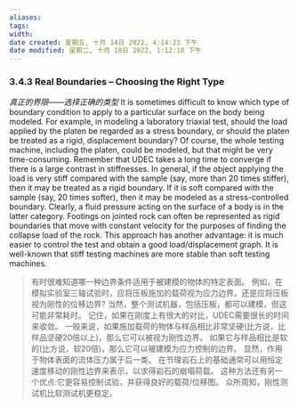 ```yaml
---
aliases: 
tags: 
width:
date created: 星期五, 十月 14日 2022, 4:14:23 下午
date modified: 星期二, 十月 18日 2022, 1:12:18 下午
---
```

### 3.4.3 Real Boundaries – Choosing the Right Type
*真正的界限——选择正确的类型*
It is sometimes difficult to know which type of boundary condition to apply to a particular surface on the body being modeled. For example, in modeling a laboratory triaxial test, should the load applied by the platen be regarded as a stress boundary, or should the platen be treated as a rigid, displacement boundary? Of course, the whole testing machine, including the platen, could be modeled, but that might be very time-consuming. Remember that UDEC takes a long time to converge if there is a large contrast in stiffnesses. In general, if the object applying the load is very stiff compared with the sample (say, more than 20 times stiffer), then it may be treated as a rigid boundary. If it is soft compared with the sample (say, 20 times softer), then it may be modeled as a stress-controlled boundary. Clearly, a fluid pressure acting on the surface of a body is in the latter category. Footings on jointed rock can often be represented as rigid boundaries that move with constant velocity for the purposes of finding the collapse load of the rock. This approach has another advantage: it is much easier to control the test and obtain a good load/displacement graph.
It is well-known that stiff testing machines are more stable than soft testing machines.
>有时很难知道哪一种边界条件适用于被建模的物体的特定表面。
例如，在模拟实验室三轴试验时，应将压板施加的载荷视为应力边界，还是应将压板视为刚性的位移边界?
当然，整个测试机器，包括压板，都可以建模，但这可能非常耗时。
记住，如果在刚度上有很大的对比，UDEC需要很长的时间来收敛。
一般来说，如果施加载荷的物体与样品相比非常坚硬(比方说，比样品坚硬20倍以上)，那么它可以被视为刚性边界。
如果它与样品相比是软的(比方说，软20倍)，那么它可以被建模为应力控制的边界。
显然，作用于物体表面的流体压力属于后一类。
在节理岩石上的基础通常可以用恒定速度移动的刚性边界来表示，以求得岩石的崩塌荷载。
这种方法还有另一个优点:它更容易控制试验，并获得良好的载荷/位移图。
众所周知，刚性测试机比软测试机更稳定。



